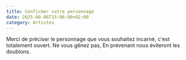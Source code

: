 ```yaml
---
title: Confirmer votre personnage
date: 2025-08-06T15:06:00+02:00
category: Artistes
---
```

Merci de préciser le personnage que vous souhaitez incarné, c'est totalement ouvert. Ne vous gênez pas, En prévenant nous éviteront les doublons.
